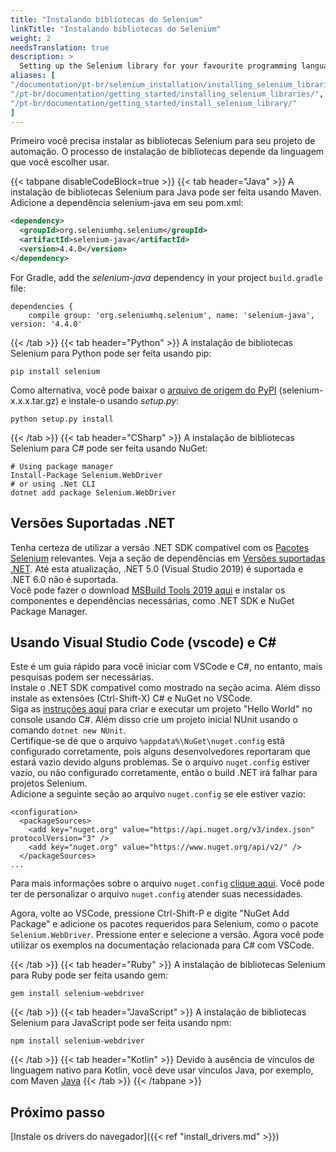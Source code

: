 ```yaml
---
title: "Instalando bibliotecas do Selenium"
linkTitle: "Instalando bibliotecas do Selenium"
weight: 2
needsTranslation: true
description: >
  Setting up the Selenium library for your favourite programming language.
aliases: [
"/documentation/pt-br/selenium_installation/installing_selenium_libraries/",
"/pt-br/documentation/getting_started/installing_selenium_libraries/",
"/pt-br/documentation/getting_started/install_selenium_library/"
]
---
```


Primeiro você precisa instalar as bibliotecas Selenium para seu projeto de automação.
O processo de instalação de bibliotecas depende da linguagem que você escolher usar.

{{< tabpane disableCodeBlock=true >}}
  {{< tab header="Java" >}}
A instalação de bibliotecas Selenium para Java pode ser feita usando Maven.
Adicione a dependência selenium-java em seu pom.xml:

```xml
<dependency>
  <groupId>org.seleniumhq.selenium</groupId>
  <artifactId>selenium-java</artifactId>
  <version>4.4.0</version>
</dependency>
```

For Gradle, add the _selenium-java_ dependency in your project `build.gradle` file:

```text
dependencies {
    compile group: 'org.seleniumhq.selenium', name: 'selenium-java', version: '4.4.0'
```

  {{< /tab >}}
  {{< tab header="Python" >}}
  A instalação de bibliotecas Selenium para Python pode ser feita usando pip:

```shell
pip install selenium
```

Como alternativa, você pode baixar o [arquivo de origem do PyPI](https://pypi.org/project/selenium/#files)
(selenium-x.x.x.tar.gz) e instale-o usando _setup.py_:

```shell
python setup.py install
```
  {{< /tab >}}
  {{< tab header="CSharp" >}}
  A instalação de bibliotecas Selenium para C# pode ser feita usando NuGet:

```shell
# Using package manager
Install-Package Selenium.WebDriver
# or using .Net CLI
dotnet add package Selenium.WebDriver
```
## Versões Suportadas .NET
Tenha certeza de utilizar a versão .NET SDK compatível com os [Pacotes Selenium](https://www.nuget.org/packages/Selenium.WebDriver) relevantes.
Veja a seção de dependências em [Versões suportadas .NET](https://dotnet.microsoft.com/en-us/download/dotnet).
Até esta atualização, .NET 5.0 (Visual Studio 2019) é suportada e .NET 6.0 não é suportada.
<br>Você pode fazer o download [MSBuild Tools 2019 aqui](https://docs.microsoft.com/en-us/visualstudio/install/create-an-offline-installation-of-visual-studio?view=vs-2019) e instalar os componentes e dependências necessárias, como .NET SDK e NuGet Package Manager.

## Usando Visual Studio Code (vscode) e C#
Este é um guia rápido para você iniciar com VSCode e C#, no entanto, mais pesquisas podem ser necessárias.
<br>Instale o .NET SDK compativel como mostrado na seção acima.
Além disso instale as extensões (Ctrl-Shift-X) C# e NuGet no VSCode.
<br>Siga as [instruções aqui](https://docs.microsoft.com/en-us/dotnet/core/tutorials/with-visual-studio-code?pivots=dotnet-5-0) para criar e executar um projeto "Hello World" no console usando C#. Além disso crie um projeto inicial NUnit usando o comando `dotnet new NUnit`.
<br>Certifique-se de que o arquivo `%appdata%\NuGet\nuget.config` está configurado corretamente, pois alguns desenvolvedores reportaram que estará vazio devido alguns problemas.
Se o arquivo `nuget.config` estiver vazio, ou não configurado corretamente, então o build .NET irá falhar para projetos Selenium.
<br>Adicione a seguinte seção ao arquivo `nuget.config` se ele estiver vazio:
```
<configuration>
  <packageSources>
    <add key="nuget.org" value="https://api.nuget.org/v3/index.json" protocolVersion="3" />
    <add key="nuget.org" value="https://www.nuget.org/api/v2/" />   
  </packageSources>
...
```
Para mais informações sobre o arquivo `nuget.config` [clique aqui](https://docs.microsoft.com/en-us/nuget/reference/nuget-config-file).
Você pode ter de personalizar o arquivo `nuget.config` atender suas necessidades.

Agora, volte ao VSCode, pressione Ctrl-Shift-P e digite "NuGet Add Package" e adicione os pacotes requeridos para Selenium, como o pacote `Selenium.WebDriver`. Pressione enter e selecione a versão.
Agora você pode utilizar os exemplos na documentação relacionada para C# com VSCode.

  {{< /tab >}}
  {{< tab header="Ruby" >}}
  A instalação de bibliotecas Selenium para Ruby pode ser feita usando gem:

```shell
gem install selenium-webdriver
```

  {{< /tab >}}
  {{< tab header="JavaScript" >}}
  A instalação de bibliotecas Selenium para JavaScript pode ser feita usando npm:

```shell
npm install selenium-webdriver
```

  {{< /tab >}}
  {{< tab header="Kotlin" >}}
  Devido à ausência de vínculos de linguagem nativo para Kotlin, você deve usar vínculos Java, por exemplo, com Maven [Java](#java)
  {{< /tab >}}
{{< /tabpane >}}

## Próximo passo
[Instale os drivers do navegador]({{< ref "install_drivers.md" >}})
